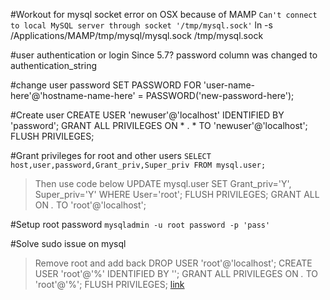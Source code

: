 #Workout for mysql socket error on OSX because of MAMP
`Can't connect to local MySQL server through socket '/tmp/mysql.sock'`
ln -s /Applications/MAMP/tmp/mysql/mysql.sock /tmp/mysql.sock

#user authentication or login
Since 5.7? password column was changed to authentication_string

#change user password
SET PASSWORD FOR 'user-name-here'@'hostname-name-here' = PASSWORD('new-password-here');

#Create user
CREATE USER 'newuser'@'localhost' IDENTIFIED BY 'password';
GRANT ALL PRIVILEGES ON * . * TO 'newuser'@'localhost';
FLUSH PRIVILEGES;

#Grant privileges for root and other users
`SELECT host,user,password,Grant_priv,Super_priv FROM mysql.user;`

> Then use code below
	UPDATE mysql.user SET Grant_priv='Y', Super_priv='Y' WHERE User='root';
	FLUSH PRIVILEGES;
	GRANT ALL ON *.* TO 'root'@'localhost';

#Setup root password
`mysqladmin -u root password -p 'pass'`

#Solve sudo issue on mysql
> Remove root and add back
	DROP USER 'root'@'localhost';
	CREATE USER 'root'@'%' IDENTIFIED BY '';
	GRANT ALL PRIVILEGES ON *.* TO 'root'@'%';
	FLUSH PRIVILEGES;
[link](https://askubuntu.com/questions/766334/cant-login-as-mysql-user-root-from-normal-user-account-in-ubuntu-16-04)
